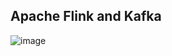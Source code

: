 ## Apache Flink and Kafka

![image](https://github.com/user-attachments/assets/6faf7862-1fee-42e4-90db-7adeed599471)
